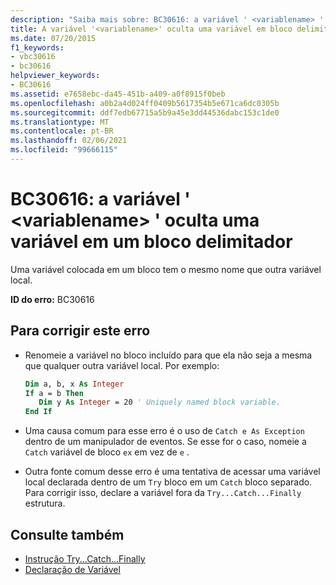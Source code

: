 ```yaml
---
description: "Saiba mais sobre: BC30616: a variável ' <variablename> ' oculta uma variável em um bloco delimitador"
title: A variável '<variablename>' oculta uma variável em bloco delimitador
ms.date: 07/20/2015
f1_keywords:
- vbc30616
- bc30616
helpviewer_keywords:
- BC30616
ms.assetid: e7658ebc-da45-451b-a409-a0f8915f0beb
ms.openlocfilehash: a0b2a4d024ff0409b5617354b5e671ca6dc0305b
ms.sourcegitcommit: ddf7edb67715a5b9a45e3dd44536dabc153c1de0
ms.translationtype: MT
ms.contentlocale: pt-BR
ms.lasthandoff: 02/06/2021
ms.locfileid: "99666115"
---
```

# <a name="bc30616-variable-variablename-hides-a-variable-in-an-enclosing-block"></a>BC30616: a variável ' \<variablename> ' oculta uma variável em um bloco delimitador

Uma variável colocada em um bloco tem o mesmo nome que outra variável local.

 **ID do erro:** BC30616

## <a name="to-correct-this-error"></a>Para corrigir este erro

- Renomeie a variável no bloco incluído para que ela não seja a mesma que qualquer outra variável local. Por exemplo:

    ```vb
    Dim a, b, x As Integer
    If a = b Then
       Dim y As Integer = 20 ' Uniquely named block variable.
    End If
    ```

- Uma causa comum para esse erro é o uso de `Catch e As Exception` dentro de um manipulador de eventos. Se esse for o caso, nomeie a `Catch` variável de bloco `ex` em vez de `e` .

- Outra fonte comum desse erro é uma tentativa de acessar uma variável local declarada dentro de um `Try` bloco em um `Catch` bloco separado. Para corrigir isso, declare a variável fora da `Try...Catch...Finally` estrutura.

## <a name="see-also"></a>Consulte também

- [Instrução Try...Catch...Finally](../statements/try-catch-finally-statement.md)
- [Declaração de Variável](../../programming-guide/language-features/variables/variable-declaration.md)
